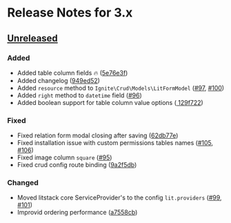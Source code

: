 # Release Notes for 3.x

## [Unreleased](https://github.com/litstack/litstack/compare/v3.1.3...3.x)

### Added
- Added table column fields :fire: ([5e76e3f](https://github.com/litstack/litstack/commit/5e76e3ffb47a0bd803c79c54487d972d7a16fb8e))
- Added changelog ([949ed52](https://github.com/litstack/litstack/commit/949ed5224da968500780f91f45b596268c9f6613))
- Added `resource` method to `Ignite\Crud\Models\LitFormModel` ([#97](https://github.com/litstack/litstack/issues/97), [#100](https://github.com/litstack/litstack/pull/100))
- Added `right` method to `datetime` field ([#96](https://github.com/litstack/litstack/pull/96))
- Added boolean support for table column value options ([
129f722](https://github.com/litstack/litstack/commit/129f722e26f5af7f386cc46e2b4aac9fe783ea49))

### Fixed
- Fixed relation form modal closing after saving ([62db77e](https://github.com/litstack/litstack/commit/62db77e92fe5b29d7fdd27393e7e8c3a41f4573d))
- Fixed installation issue with custom permissions tables names ([#105](https://github.com/litstack/litstack/issues/105), [#106](https://github.com/litstack/litstack/pull/106))
- Fixed image column `square` ([#95](https://github.com/litstack/litstack/pull/95))
- Fixed crud config route binding ([9a2f5db](https://github.com/litstack/litstack/commit/9a2f5dbe2c6801d7b164a6ce57b564a394d68e2a))

### Changed
- Moved litstack core ServiceProvider's to the config `lit.providers` ([#99](https://github.com/litstack/litstack/issues/99), [#101](https://github.com/litstack/litstack/pull/101))
- Improvid ordering performance ([a7558cb](https://github.com/litstack/litstack/commit/a7558cbf014d2c58f0655cd3b25a60bce29f8db5))
